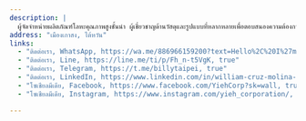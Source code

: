 ```yaml
---
description: |
  ผู้จัดจำหน่ายผลิตภัณฑ์โลหะคุณภาพสูงชั้นนำ ผู้เชี่ยวชาญด้านวัสดุและรูปแบบที่หลากหลายเพื่อตอบสนองความต้องการทางอุตสาหกรรมและการค้า
address: "เมืองเกาสง, ไต้หวัน"
links:
  - "ติดต่อเรา, WhatsApp, https://wa.me/886966159200?text=Hello%2C%20I%27m%20interested%20in%20learning%20more%20about%20your%20products, true"
  - "ติดต่อเรา, Line, https://line.me/ti/p/Fh_n-t5VgK, true"
  - "ติดต่อเรา, Telegram, https://t.me/billytaipei, true"
  - "ติดต่อเรา, LinkedIn, https://www.linkedin.com/in/william-cruz-molina-39150347/, true"
  - "โซเชียลมีเดีย, Facebook, https://www.facebook.com/YiehCorp?sk=wall, true"
  - "โซเชียลมีเดีย, Instagram, https://www.instagram.com/yieh_corporation/, true"

---
```

